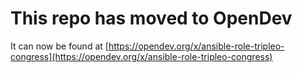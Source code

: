 # This repo has moved to OpenDev

It can now be found at [https://opendev.org/x/ansible-role-tripleo-congress](https://opendev.org/x/ansible-role-tripleo-congress)
